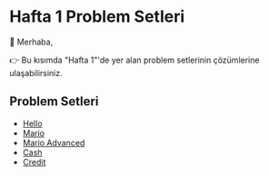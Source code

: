# Hafta 1 Problem Setleri

🚀 Merhaba,

👉 Bu kısımda "Hafta 1"'de yer alan problem setlerinin çözümlerine ulaşabilirsiniz.

## Problem Setleri

- [Hello](hello/) 
- [Mario](mario/)
- [Mario Advanced](mario-advanced/)
- [Cash](cash/) 
- [Credit](credit/)

